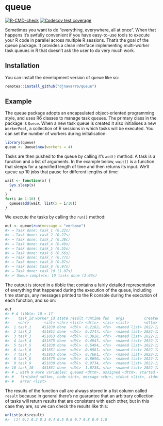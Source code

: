 
<!-- README.md is generated from README.Rmd. Please edit that file -->

# queue

<!-- badges: start -->

[![R-CMD-check](https://github.com/djnavarro/queue/actions/workflows/R-CMD-check.yaml/badge.svg)](https://github.com/djnavarro/queue/actions/workflows/R-CMD-check.yaml)
[![Codecov test
coverage](https://codecov.io/gh/djnavarro/queue/branch/main/graph/badge.svg)](https://app.codecov.io/gh/djnavarro/queue?branch=main)
<!-- badges: end -->

Sometimes you want to do “everything, everywhere, all at once”. When
that happens it’s awfully convenient if you have easy-to-use tools to
execute your R code in parallel across multiple R sessions. That’s the
goal of the queue package. It provides a clean interface implementing
multi-worker task queues in R that doesn’t ask the user to do very much
work.

## Installation

You can install the development version of queue like so:

``` r
remotes::install_github("djnavarro/queue")
```

## Example

The queue package adopts an encapsulated object-oriented programming
style, and uses R6 classes to manage task queues. The primary class in
the package is `Queue`. When a new task queue is created it also
initialises a new `WorkerPool`, a collection of R sessions in which
tasks will be executed. You can set the number of workers during
initialisation:

``` r
library(queue)
queue <- Queue$new(workers = 4)
```

Tasks are then pushed to the queue by calling it’s `add()` method. A
task is a function and a list of arguments. In the example below,
`wait()` is a function that sleeps for a specified length of time and
then returns its input. We’ll queue up 10 jobs that pause for different
lengths of time:

``` r
wait <- function(x) {
  Sys.sleep(x)
  x
}
for(i in 1:10) {
  queue$add(wait, list(x = i/10))
}
```

We execute the tasks by calling the `run()` method:

``` r
out <- queue$run(message = "verbose")
#> → Task done: task_1 (0.22s)
#> → Task done: task_2 (0.27s)
#> → Task done: task_3 (0.38s)
#> → Task done: task_4 (0.49s)
#> → Task done: task_5 (0.55s)
#> → Task done: task_6 (0.66s)
#> → Task done: task_7 (0.77s)
#> → Task done: task_8 (0.87s)
#> → Task done: task_9 (0.97s)
#> → Task done: task_10 (1.07s)
#> ✔ Queue complete: 10 tasks done (2.03s)
```

The output is stored in a tibble that contains a fairly detailed
representation of everything that happened during the execution of the
queue, including time stamps, any messages printed to the R console
during the execution of each function, and so on:

``` r
out
#> # A tibble: 10 × 17
#>    task_id worker_id state result runtime fun   args         created            
#>    <chr>       <int> <chr> <list> <drtn>  <lis> <list>       <dttm>             
#>  1 task_1     451838 done  <dbl>  0.2182… <fn>  <named list> 2022-12-22 10:14:45
#>  2 task_2     451851 done  <dbl>  0.2747… <fn>  <named list> 2022-12-22 10:14:45
#>  3 task_3     451863 done  <dbl>  0.3828… <fn>  <named list> 2022-12-22 10:14:45
#>  4 task_4     451875 done  <dbl>  0.4947… <fn>  <named list> 2022-12-22 10:14:45
#>  5 task_5     451838 done  <dbl>  0.5494… <fn>  <named list> 2022-12-22 10:14:45
#>  6 task_6     451851 done  <dbl>  0.6581… <fn>  <named list> 2022-12-22 10:14:45
#>  7 task_7     451863 done  <dbl>  0.7681… <fn>  <named list> 2022-12-22 10:14:45
#>  8 task_8     451875 done  <dbl>  0.8690… <fn>  <named list> 2022-12-22 10:14:45
#>  9 task_9     451838 done  <dbl>  0.9734… <fn>  <named list> 2022-12-22 10:14:45
#> 10 task_10    451851 done  <dbl>  1.0735… <fn>  <named list> 2022-12-22 10:14:45
#> # … with 9 more variables: queued <dttm>, assigned <dttm>, started <dttm>,
#> #   finished <dttm>, code <int>, message <chr>, stdout <list>, stderr <list>,
#> #   error <list>
```

The results of the function call are always stored in a list column
called `result` because in general there’s no guarantee that an
arbitrary collection of tasks will return results that are consistent
with each other, but in this case they are, so we can check the results
like this:

``` r
unlist(out$result)
#>  [1] 0.1 0.2 0.3 0.4 0.5 0.6 0.7 0.8 0.9 1.0
```
